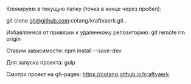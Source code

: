 Клонируем в текущую папку (точка в конце через пробел):

git clone git@github.com:cotang/kraftvaerk.git .

Избавляемся от привязки к удаленному репозиторию: git remote rm origin

Ставим зависимости: npm install --save-dev

Для запуска проекта: gulp

Смотри проект на gh-pages: https://cotang.github.io/kraftvaerk
